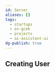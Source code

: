 ```yaml
---
id: Server
aliases: []
tags:
  - startups
  - es-gcek
  - projects
  - ai-assistant-ui
dg-publish: true
---
```

## Creating User

```bash 

```